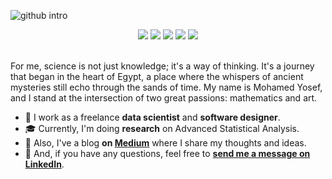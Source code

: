 ![github intro](https://github.com/mohamedyosef101/mohamedyosef101/assets/118842452/4c48a821-c095-4387-aed6-1587caa7870b)


<div align="center" style="display: inline_block;">
  <img src="https://img.shields.io/badge/Python-3776AB?style=for-the-badge&logo=python&logoColor=white">
  <img src="https://img.shields.io/badge/HTML5-E34F26?style=for-the-badge&logo=html5&logoColor=white">
  <img src="https://img.shields.io/badge/CSS3-1572B6?style=for-the-badge&logo=css3&logoColor=white">
  <img src="https://img.shields.io/badge/JavaScript-F7DF1E?style=for-the-badge&logo=javascript&logoColor=black">
  <img src="https://img.shields.io/badge/C%23-239120?style=for-the-badge&logo=c-sharp&logoColor=white">
</div><br>


For me, science is not just knowledge; it's a way of thinking. It's a journey that began in the heart of Egypt, a place where the whispers of ancient mysteries still echo through the sands of time. My name is Mohamed Yosef, and I stand at the intersection of two great passions: mathematics and art.

* 💼 I work as a freelance **data scientist** and **software designer**.
* 🎓 Currently, I'm doing **research** on Advanced Statistical Analysis.
* 🌱 Also, I've a blog **on [Medium](https://medium.com/@mohamedyosef101)** where I share my thoughts and ideas.
* 💬 And, if you have any questions, feel free to **[send me a message on LinkedIn](https://linkedin.com/in/mohamedyosef101)**.
